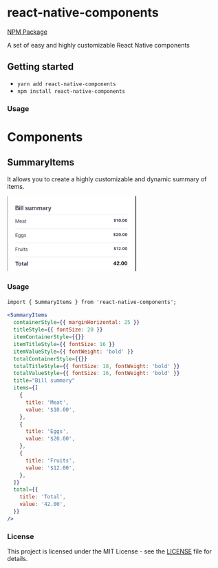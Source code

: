 # react-native-components
[NPM Package](https://www.npmjs.com/package/react-native-components)

A set of easy and highly customizable React Native components

## Getting started

- `yarn add react-native-components`
- `npm install react-native-components`

### Usage

# Components

## SummaryItems

It allows you to create a highly customizable and dynamic summary of items.

<img width="300" src="images/summary-items.png" alt="Example of usage"></img>

### Usage

`import { SummaryItems } from 'react-native-components';`

```jsx
<SummaryItems
  containerStyle={{ marginHorizontal: 25 }}
  titleStyle={{ fontSize: 20 }}
  itemContainerStyle={{}}
  itemTitleStyle={{ fontSize: 16 }}
  itemValueStyle={{ fontWeight: 'bold' }}
  totalContainerStyle={{}}
  totalTitleStyle={{ fontSize: 18, fontWeight: 'bold' }}
  totalValueStyle={{ fontSize: 16, fontWeight: 'bold' }}
  title="Bill summary"
  items={[
    {
      title: 'Meat',
      value: '$10.00',
    },
    {
      title: 'Eggs',
      value: '$20.00',
    },
    {
      title: 'Fruits',
      value: '$12.00',
    },
  ]}
  total={{
    title: 'Total',
    value: '42.00',
  }}
/>
```

### License

This project is licensed under the MIT License - see the [LICENSE](LICENSE) file for details.
